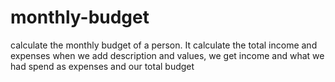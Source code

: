 # monthly-budget
calculate the monthly budget of a person.
It calculate the total income and expenses when we add description and values, we get income and what we had spend as expenses and our total budget
